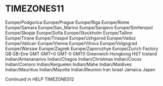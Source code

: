# TIMEZONES11
  Europe/Podgorica                   Europe/Prague
  Europe/Riga                        Europe/Rome
  Europe/Samara                      Europe/San_Marino
  Europe/Sarajevo                    Europe/Simferopol
  Europe/Skopje                      Europe/Sofia
  Europe/Stockholm                   Europe/Tallinn
  Europe/Tirane                      Europe/Tiraspol
  Europe/Uzhgorod                    Europe/Vaduz
  Europe/Vatican                     Europe/Vienna
  Europe/Vilnius                     Europe/Volgograd
  Europe/Warsaw                      Europe/Zagreb
  Europe/Zaporozhye                  Europe/Zurich
  Factory                            GB
  GB-Eire                            GMT
  GMT+0                              GMT-0
  GMT0                               Greenwich
  Hongkong                           HST
  Iceland                            Indian/Antananarivo
  Indian/Chagos                      Indian/Christmas
  Indian/Cocos                       Indian/Comoro
  Indian/Kerguelen                   Indian/Mahe
  Indian/Maldives                    Indian/Mauritius
  Indian/Mayotte                     Indian/Reunion
  Iran                               Israel
  Jamaica                            Japan

Continued in HELP TIMEZONES12

